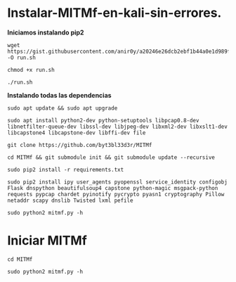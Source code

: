 # Instalar-MITMf-en-kali-sin-errores.
**Iniciamos instalando pip2**
```
wget https://gist.githubusercontent.com/anir0y/a20246e26dcb2ebf1b44a0e1d989f5d1/raw/a9908e5dd147f0b6eb71ec51f9845fafe7fb8a7f/pip2%2520install -O run.sh 
```
```
chmod +x run.sh
```
```
./run.sh
```
**Instalando todas las dependencias**
```
sudo apt update && sudo apt upgrade
```
```
sudo apt install python2-dev python-setuptools libpcap0.8-dev libnetfilter-queue-dev libssl-dev libjpeg-dev libxml2-dev libxslt1-dev libcapstone4 libcapstone-dev libffi-dev file
```
```
git clone https://github.com/byt3bl33d3r/MITMf
```
```
cd MITMf && git submodule init && git submodule update --recursive
```
```
sudo pip2 install -r requirements.txt
```
```
sudo pip2 install ipy user_agents pyopenssl service_identity configobj Flask dnspython beautifulsoup4 capstone python-magic msgpack-python requests pypcap chardet pyinotify pycrypto pyasn1 cryptography Pillow netaddr scapy dnslib Twisted lxml pefile
```
```
sudo python2 mitmf.py -h
```
# Iniciar MITMf

```
cd MITMf
```
```
sudo python2 mitmf.py -h
```

